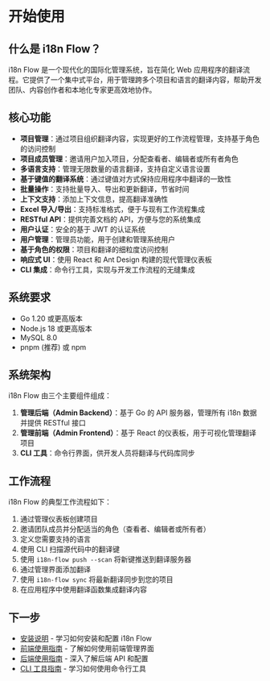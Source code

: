 # 开始使用

## 什么是 i18n Flow？

i18n Flow 是一个现代化的国际化管理系统，旨在简化 Web 应用程序的翻译流程。它提供了一个集中式平台，用于管理跨多个项目和语言的翻译内容，帮助开发团队、内容创作者和本地化专家更高效地协作。

## 核心功能

- **项目管理**：通过项目组织翻译内容，实现更好的工作流程管理，支持基于角色的访问控制
- **项目成员管理**：邀请用户加入项目，分配查看者、编辑者或所有者角色
- **多语言支持**：管理无限数量的语言翻译，支持自定义语言设置
- **基于键值的翻译系统**：通过键值对方式保持应用程序中翻译的一致性
- **批量操作**：支持批量导入、导出和更新翻译，节省时间
- **上下文支持**：添加上下文信息，提高翻译准确性
- **Excel 导入/导出**：支持标准格式，便于与现有工作流程集成
- **RESTful API**：提供完善文档的 API，方便与您的系统集成
- **用户认证**：安全的基于 JWT 的认证系统
- **用户管理**：管理员功能，用于创建和管理系统用户
- **基于角色的权限**：项目和翻译的细粒度访问控制
- **响应式 UI**：使用 React 和 Ant Design 构建的现代管理仪表板
- **CLI 集成**：命令行工具，实现与开发工作流程的无缝集成

## 系统要求

- Go 1.20 或更高版本
- Node.js 18 或更高版本
- MySQL 8.0
- pnpm (推荐) 或 npm

## 系统架构

i18n Flow 由三个主要组件组成：

1. **管理后端（Admin Backend）**：基于 Go 的 API 服务器，管理所有 i18n 数据并提供 RESTful 接口
2. **管理前端（Admin Frontend）**：基于 React 的仪表板，用于可视化管理翻译项目
3. **CLI 工具**：命令行界面，供开发人员将翻译与代码库同步

## 工作流程

i18n Flow 的典型工作流程如下：

1. 通过管理仪表板创建项目
2. 邀请团队成员并分配适当的角色（查看者、编辑者或所有者）
3. 定义您需要支持的语言
4. 使用 CLI 扫描源代码中的翻译键
5. 使用 `i18n-flow push --scan` 将新键推送到翻译服务器
6. 通过管理界面添加翻译
7. 使用 `i18n-flow sync` 将最新翻译同步到您的项目
8. 在应用程序中使用翻译函数集成翻译内容

## 下一步

- [安装说明](/zh/guide/installation) - 学习如何安装和配置 i18n Flow
- [前端使用指南](/zh/guide/frontend-guide) - 了解如何使用前端管理界面
- [后端使用指南](/zh/guide/backend-guide) - 深入了解后端 API 和配置
- [CLI 工具指南](/zh/guide/cli-guide) - 学习如何使用命令行工具
